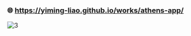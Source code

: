 ### 🌐 https://yiming-liao.github.io/works/athens-app/

![3](https://github.com/Yiming-Liao/athens-travel-app/assets/160565489/83c1cf73-da74-4326-99a6-180032f8183e)
